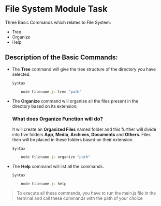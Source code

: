 # File System Module Task

Three Basic Commands which relates to File System:
- Tree
- Organize
- Help

## Description of the Basic Commands:

- The **Tree** command will give the tree structure of the directory you have selected.

    `Syntax`
    ```javascript
        node filename.js tree "path"
    ```

- The **Organize** command will organize all the files present in the directory based on its extension. 

    ### What does Organize Function will do?

    It will create an **Organized Files** named folder and this further will divide into five folders **App**, **Media**, **Archives**, **Documents** and **Others**. Files then will be placed in these folders based on their extension.

    `Syntax`
    ```javascript
        node filename.js organize "path"
    ```

- The **Help** command will list all the commands.

    `Syntax`
    ```javascript
        node filename.js help
    ```


> To execute all these commands, you have to run the main.js file in the terminal and call these commands with the path of your choice